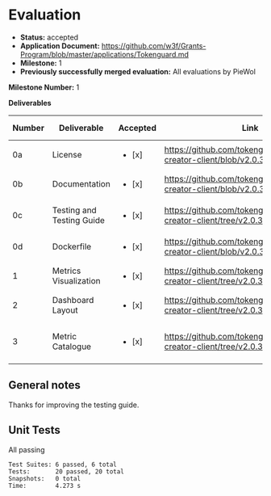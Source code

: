 # Evaluation

- **Status:** accepted
- **Application Document:** https://github.com/w3f/Grants-Program/blob/master/applications/Tokenguard.md
- **Milestone:** 1
- **Previously successfully merged evaluation:** All evaluations by PieWol

**Milestone Number:** 1

**Deliverables**

| Number | Deliverable | Accepted | Link | Evaluation Notes |
| ------ | ----------- | -------- | ---- |----------------- |
| 0a | License |<ul><li>[x] </li></ul>| https://github.com/tokenguardio/dashboard-creator-client/blob/v2.0.3/LICENSE | ok |
| 0b  | Documentation |<ul><li>[x] </li></ul>| https://github.com/tokenguardio/dashboard-creator-client/blob/v2.0.3/README.md |good|
| 0c | Testing and Testing Guide |<ul><li>[x] </li></ul>|https://github.com/tokenguardio/dashboard-creator-client/tree/v2.0.3/TESTING| great testing guide |
| 0d | Dockerfile |<ul><li>[x] </li></ul>| https://github.com/tokenguardio/dashboard-creator-client/blob/v2.0.3/Dockerfile | works |
| 1 | Metrics Visualization |<ul><li>[x] </li></ul>| https://github.com/tokenguardio/dashboard-creator-client/tree/v2.0.3/ | |
| 2 | Dashboard Layout |<ul><li>[x] </li></ul>| https://github.com/tokenguardio/dashboard-creator-client/tree/v2.0.3/ |  |
| 3 | Metric Catalogue |<ul><li>[x] </li></ul>| https://github.com/tokenguardio/dashboard-creator-client/tree/v2.0.3/ | thanks for making this testable |


## General notes
Thanks for improving the testing guide.

## Unit Tests
All passing 

```
Test Suites: 6 passed, 6 total
Tests:       20 passed, 20 total
Snapshots:   0 total
Time:        4.273 s
```

